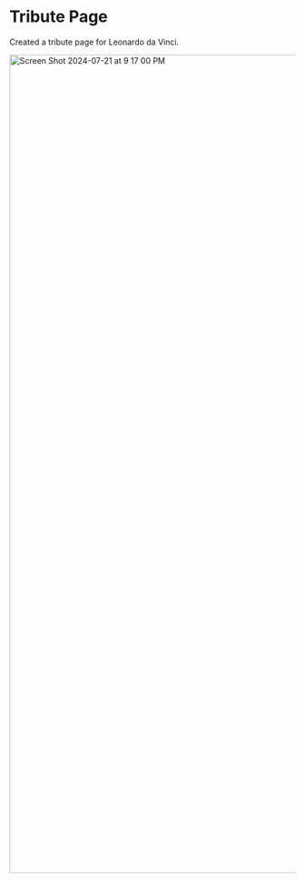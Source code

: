 # Tribute Page
Created a tribute page for Leonardo da Vinci.

<img width="1440" alt="Screen Shot 2024-07-21 at 9 17 00 PM" src="https://github.com/user-attachments/assets/3c63ea6c-bfb4-48b0-b0e8-1b356e477705">

